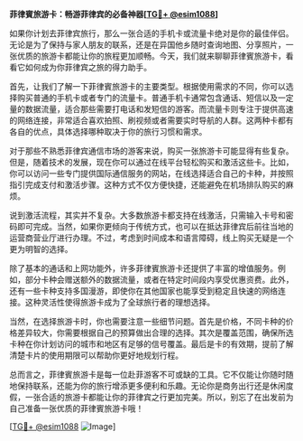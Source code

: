 **菲律賓旅游卡：畅游菲律宾的必备神器[[TG💪+ @esim1088](https://t.me/s/esim1088)]**

如果你计划去菲律宾旅行，那么一张合适的手机卡或流量卡绝对是你的最佳伴侣。无论是为了保持与家人朋友的联系，还是在异国他乡随时查询地图、分享照片，一张优质的旅游卡都能让你的旅程更加顺畅。今天，我们就来聊聊菲律賓旅游卡，看看它如何成为你菲律宾之旅的得力助手。

首先，让我们了解一下菲律賓旅游卡的主要类型。根据使用需求的不同，你可以选择购买普通的手机卡或者专门的流量卡。普通手机卡通常包含通话、短信以及一定量的数据流量，适合那些需要打电话和发短信的游客。而流量卡则专注于提供高速的网络连接，非常适合喜欢拍照、刷视频或者需要实时导航的人群。这两种卡都有各自的优点，具体选择哪种取决于你的旅行习惯和需求。

对于那些不熟悉菲律宾通信市场的游客来说，购买一张旅游卡可能显得有些复杂。但是，随着技术的发展，现在你可以通过在线平台轻松购买和激活这些卡。比如，你可以访问一些专门提供国际通信服务的网站，在线选择适合自己的卡种，并按照指引完成支付和激活步骤。这种方式不仅方便快捷，还能避免在机场排队购买的麻烦。

说到激活流程，其实并不复杂。大多数旅游卡都支持在线激活，只需输入卡号和密码即可完成。当然，如果你更倾向于传统方式，也可以在抵达菲律宾后前往当地的运营商营业厅进行办理。不过，考虑到时间成本和语言障碍，线上购买无疑是一个更为明智的选择。

除了基本的通话和上网功能外，许多菲律賓旅游卡还提供了丰富的增值服务。例如，部分卡种会赠送额外的数据流量，或者在特定时间段内享受优惠资费。此外，还有一些卡种支持多国漫游，即使你在其他国家也能享受到稳定且快速的网络连接。这种灵活性使得旅游卡成为了全球旅行者的理想选择。

当然，在选择旅游卡时，你也需要注意一些细节问题。首先是价格，不同卡种的价格差异较大，你需要根据自己的预算做出合理的选择。其次是覆盖范围，确保所选卡种在你计划访问的城市和地区有足够的信号覆盖。最后是卡的有效期，提前了解清楚卡片的使用期限可以帮助你更好地规划行程。

总而言之，菲律賓旅游卡是每一位赴菲游客不可或缺的工具。它不仅能让你随时随地保持联系，还能为你的旅行增添更多便利和乐趣。无论你是商务出行还是休闲度假，一张合适的旅游卡都能让你的菲律宾之行更加完美。所以，别忘了在出发前为自己准备一张优质的菲律賓旅游卡哦！

[[TG💪+ @esim1088](https://t.me/s/esim1088) ![Image](https://i.postimg.cc/4NQfJmqS/Snipaste-2025-05-13-00-14-12.png)]